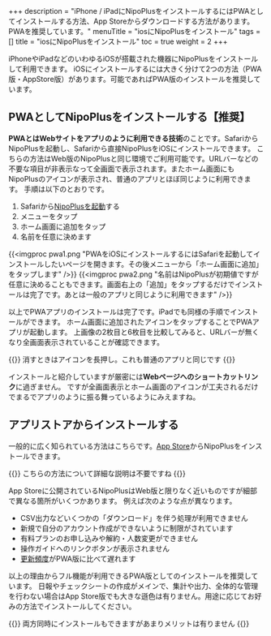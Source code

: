 +++
description = "iPhone / iPadにNipoPlusをインストールするにはPWAとしてインストールする方法、App Storeからダウンロードする方法があります。PWAを推奨しています。"
menuTitle = "iosにNipoPlusをインストール"
tags = []
title = "iosにNipoPlusをインストール"
toc = true
weight = 2
+++

iPhoneやiPadなどのいわゆるiOSが搭載された機器にNipoPlusをインストールして利用できます。
iOSにインストールするには大きく分けて2つの方法（PWA版・AppStore版）があります。可能であればPWA版のインストールを推奨しています。

## PWAとしてNipoPlusをインストールする【推奨】

**PWAとはWebサイトをアプリのように利用できる技術**のことです。SafariからNipoPlusを起動し、Safariから直接NipoPlusをiOSにインストールできます。
こちらの方法はWeb版のNipoPlusと同じ環境でご利用可能です。URLバーなどの不要な項目が非表示なって全画面で表示されます。またホーム画面にもNipoPlusのアイコンが表示され、普通のアプリとほぼ同じように利用できます。
手順は以下のとおりです。

1. Safariから[NipoPlusを起動](https://nipo-plus.web.app)する
1. メニューをタップ
1. ホーム画面に追加をタップ
1. 名前を任意に決めます

{{<imgproc pwa1.png "PWAをiOSにインストールするにはSafariを起動してインストールしたいページを開きます。その後メニューから「ホーム画面に追加」をタップします" />}}
{{<imgproc pwa2.png "名前はNipoPlusが初期値ですが任意に決めることもできます。画面右上の「追加」をタップするだけでインストールは完了です。あとは一般のアプリと同じように利用できます" />}}

以上でPWAアプリのインストールは完了です。iPadでも同様の手順でインストールができます。
ホーム画面に追加されたアイコンをタップすることでPWAアプリが起動します。
上画像の2枚目と6枚目を比較してみると、URLバーが無くなり全画面表示されていることが確認できます。

{{<alice pos="right" icon="phone">}}
消すときはアイコンを長押し。これも普通のアプリと同じです
{{</alice>}}

インストールと紹介していますが厳密には**Webページへのショートカットリンク**に過ぎません。
ですが全画面表示とホーム画面のアイコンが工夫されるだけでまるでアプリのように振る舞っているようにみえますね。

## アプリストアからインストールする

一般的に広く知られている方法はこちらです。[App Store](https://apps.apple.com/jp/app/id1625797169)からNipoPlusをインストールできます。

{{<alice pos="right" icon="ok">}}
こちらの方法について詳細な説明は不要ですね
{{</alice>}}

App Storeに公開されているNipoPlusはWeb版と限りなく近いものですが細部で異なる箇所がいくつかあります。
例えば次のような点が異なります。

- CSV出力などいくつかの「ダウンロード」を伴う処理が利用できません
- 新規で自分のアカウント作成ができないように制限がされています
- 有料プランのお申し込みや解約・人数変更ができません
- 操作ガイドへのリンクボタンが表示されません
- [更新頻度](/system/release-note/)がPWA版に比べて遅れます

以上の理由からフル機能が利用できるPWA版としてのインストールを推奨しています。
日報やチェックシートの作成がメインで、集計や出力、全体的な管理を行わない場合はApp Store版でも大きな遜色は有りません。用途に応じてお好みの方法でインストールしてください。

{{<alice pos="right" icon="default">}}
両方同時にインストールもできますがあまりメリットは有りません
{{</alice>}}
